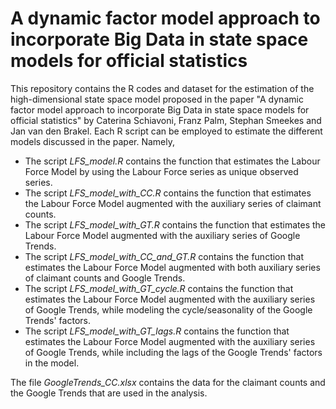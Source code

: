 # A dynamic factor model approach to incorporate Big Data in state space models for official statistics

This repository contains the R codes and dataset for the estimation of the high-dimensional state space model proposed in the paper "A dynamic factor model approach to incorporate Big Data in state space models for official statistics" by Caterina Schiavoni, Franz Palm, Stephan Smeekes and Jan van den Brakel. Each R script can be employed to estimate the different models discussed in the paper. Namely,
+ The script _LFS_model.R_ contains the function that estimates the Labour Force Model by using the Labour Force series as unique observed series.
+ The script _LFS_model_with_CC.R_ contains the function that estimates the Labour Force Model augmented with the auxiliary series of claimant counts.
+ The script _LFS_model_with_GT.R_ contains the function that estimates the Labour Force Model augmented with the auxiliary series of Google Trends.
+ The script _LFS_model_with_CC_and_GT.R_ contains the function that estimates the Labour Force Model augmented with both auxiliary series of claimant counts and Google Trends.
+ The script _LFS_model_with_GT_cycle.R_ contains the function that estimates the Labour Force Model augmented with the auxiliary series of Google Trends, while modeling the cycle/seasonality of the Google Trends' factors.
+ The script _LFS_model_with_GT_lags.R_ contains the function that estimates the Labour Force Model augmented with the auxiliary series of Google Trends, while including the lags of the Google Trends' factors in the model.

The file _GoogleTrends_CC.xlsx_ contains the data for the claimant counts and the Google Trends that are used in the analysis.
